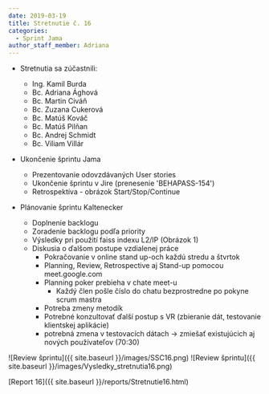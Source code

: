 ```yaml
---
date: 2019-03-19
title: Stretnutie č. 16
categories:
  - Sprint Jama
author_staff_member: Adriana
---
```

- Stretnutia sa zúčastnili:
    - Ing. Kamil Burda
    - Bc. Adriana Ághová
    - Bc. Martin Civáň
    - Bc. Zuzana Cukerová
    - Bc. Matúš Kováč
    - Bc. Matúš Pilňan
    - Bc. Andrej Schmidt
    - Bc. Viliam Villár
- Ukončenie šprintu Jama
    - Prezentovanie odovzdávaných User stories
    - Ukončenie šprintu v Jire (prenesenie 'BEHAPASS-154')
    - Retrospektíva - obrázok Start/Stop/Continue

- Plánovanie šprintu Kaltenecker
    - Doplnenie backlogu
    - Zoradenie backlogu podľa priority
    - Výsledky pri použití faiss indexu L2/IP (Obrázok 1)
    - Diskusia o ďalšom postupe vzdialenej práce
        - Pokračovanie v online stand up-och každú stredu a štvrtok
        - Planning, Review, Retrospective aj Stand-up pomocou meet.google.com
        - Planning poker prebieha v chate meet-u 
            - Každý člen pošle číslo do chatu bezprostredne po pokyne scrum mastra
        - Potreba zmeny metodík
        - Potrebné konzultovať ďalší postup s VR (zbieranie dát, testovanie klientskej aplikácie)
        - potrebná zmena v testovacích dátach -> zmiešať existujúcich aj nových používateľov (70:30)

![Review šprintu]({{ site.baseurl }}/images/SSC16.png)
![Review šprintu]({{ site.baseurl }}/images/Vysledky_stretnutia16.png)

[Report 16]({{ site.baseurl }}/reports/Stretnutie16.html)